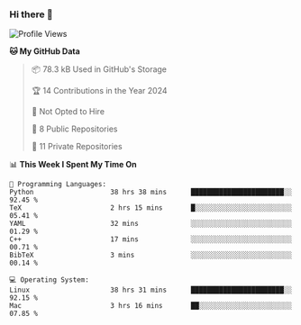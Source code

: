 ### Hi there 👋

<!--
**huayuan4396/huayuan4396** is a ✨ _special_ ✨ repository because its `README.md` (this file) appears on your GitHub profile.

Here are some ideas to get you started:

- 🔭 I’m currently working on ...
- 🌱 I’m currently learning ...
- 👯 I’m looking to collaborate on ...
- 🤔 I’m looking for help with ...
- 💬 Ask me about ...
- 📫 How to reach me: ...
- 😄 Pronouns: ...
- ⚡ Fun fact: ...
-->

<!--START_SECTION:waka-->
![Profile Views](http://img.shields.io/badge/Profile%20Views-1-blue)

**🐱 My GitHub Data** 

> 📦 78.3 kB Used in GitHub's Storage 
 > 
> 🏆 14 Contributions in the Year 2024
 > 
> 🚫 Not Opted to Hire
 > 
> 📜 8 Public Repositories 
 > 
> 🔑 11 Private Repositories 
 > 
📊 **This Week I Spent My Time On** 

```text
💬 Programming Languages: 
Python                   38 hrs 38 mins      ███████████████████████░░   92.45 % 
TeX                      2 hrs 15 mins       █░░░░░░░░░░░░░░░░░░░░░░░░   05.41 % 
YAML                     32 mins             ░░░░░░░░░░░░░░░░░░░░░░░░░   01.29 % 
C++                      17 mins             ░░░░░░░░░░░░░░░░░░░░░░░░░   00.71 % 
BibTeX                   3 mins              ░░░░░░░░░░░░░░░░░░░░░░░░░   00.14 % 

💻 Operating System: 
Linux                    38 hrs 31 mins      ███████████████████████░░   92.15 % 
Mac                      3 hrs 16 mins       ██░░░░░░░░░░░░░░░░░░░░░░░   07.85 % 
```


<!--END_SECTION:waka-->
